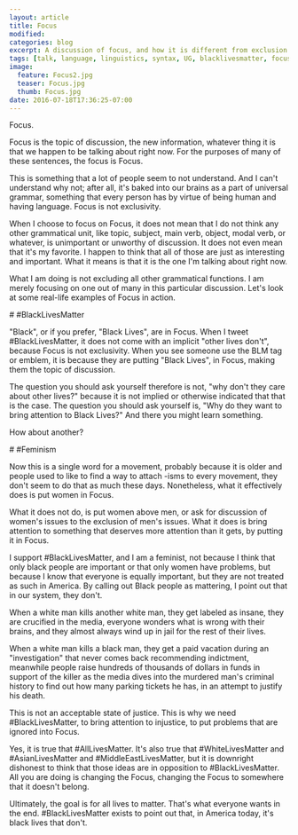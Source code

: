 ```yaml
---
layout: article
title: Focus
modified:
categories: blog
excerpt: A discussion of focus, and how it is different from exclusion.
tags: [talk, language, linguistics, syntax, UG, blacklivesmatter, focus]
image:
  feature: Focus2.jpg
  teaser: Focus.jpg
  thumb: Focus.jpg
date: 2016-07-18T17:36:25-07:00
---
```



Focus.

Focus is the topic of discussion, the new information, whatever thing it is that we happen to be talking about right now. For the purposes of many of these sentences, the focus is Focus.

This is something that a lot of people seem to not understand. And I can't understand why not; after all, it's baked into our brains as a part of universal grammar, something that every person has by virtue of being human and having language.
Focus is not exclusivity.

When I choose to focus on Focus, it does not mean that I do not think any other grammatical unit, like topic, subject, main verb, object, modal verb, or whatever, is unimportant or unworthy of discussion. It does not even mean that it's my favorite. I happen to think that all of those are just as interesting and important. What it means is that it is the one I'm talking about right now.

What I am doing is not excluding all other grammatical functions. I am merely focusing on one out of many in this particular discussion.
Let's look at some real-life examples of Focus in action.

‪# \#‎BlackLivesMatter‬

"Black", or if you prefer, "Black Lives", are in Focus. When I tweet #BlackLivesMatter, it does not come with an implicit "other lives don't", because Focus is not exclusivity. When you see someone use the BLM tag or emblem, it is because they are putting "Black Lives", in Focus, making them the topic of discussion.

The question you should ask yourself therefore is not, "why don't they care about other lives?" because it is not implied or otherwise indicated that that is the case. The question you should ask yourself is, "Why do they want to bring attention to Black Lives?" And there you might learn something.

How about another?

‪# \#‎Feminism‬

Now this is a single word for a movement, probably because it is older and people used to like to find a way to attach -isms to every movement, they don't seem to do that as much these days. Nonetheless, what it effectively does is put women in Focus.

What it does not do, is put women above men, or ask for discussion of women's issues to the exclusion of men's issues. What it does is bring attention to something that deserves more attention than it gets, by putting it in Focus.

I support #BlackLivesMatter, and I am a feminist, not because I think that only black people are important or that only women have problems, but because I know that everyone is equally important, but they are not treated as such in America. By calling out Black people as mattering, I point out that in our system, they don't.

When a white man kills another white man, they get labeled as insane, they are crucified in the media, everyone wonders what is wrong with their brains, and they almost always wind up in jail for the rest of their lives.

When a white man kills a black man, they get a paid vacation during an "investigation" that never comes back recommending indictment, meanwhile people raise hundreds of thousands of dollars in funds in support of the killer as the media dives into the murdered man's criminal history to find out how many parking tickets he has, in an attempt to justify his death.

This is not an acceptable state of justice. This is why we need #BlackLivesMatter, to bring attention to injustice, to put problems that are ignored into Focus.

Yes, it is true that ‪#‎AllLivesMatter‬. It's also true that ‪#‎WhiteLivesMatter‬ and ‪#‎AsianLivesMatter‬ and ‪#‎MiddleEastLivesMatter‬, but it is downright dishonest to think that those ideas are in opposition to #BlackLivesMatter. All you are doing is changing the Focus, changing the Focus to somewhere that it doesn't belong.

Ultimately, the goal is for all lives to matter. That's what everyone wants in the end. #BlackLivesMatter exists to point out that, in America today, it's black lives that don't.